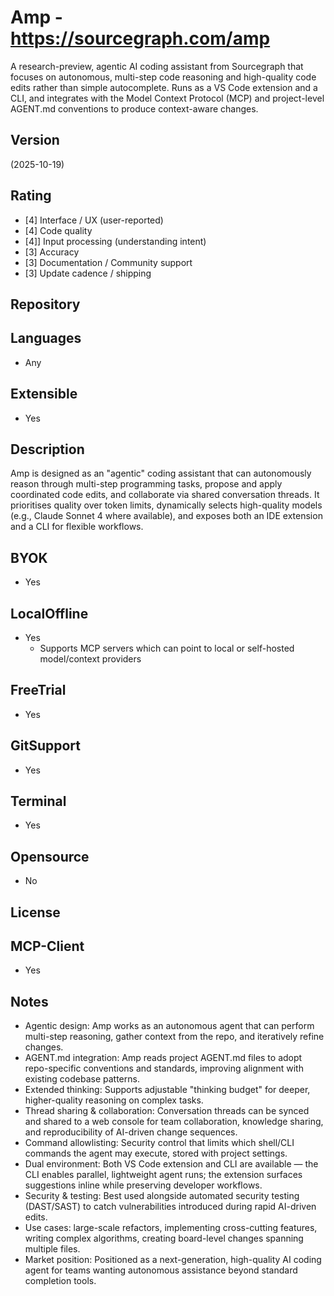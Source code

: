 # Amp - https://sourcegraph.com/amp
A research-preview, agentic AI coding assistant from Sourcegraph that focuses on autonomous, multi-step code reasoning and high-quality code edits rather than simple autocomplete. Runs as a VS Code extension and a CLI, and integrates with the Model Context Protocol (MCP) and project-level AGENT.md conventions to produce context-aware changes.

## Version
(2025-10-19)

## Rating
- [4] Interface / UX (user-reported)
- [4] Code quality
- [4]] Input processing (understanding intent)
- [3] Accuracy
- [3] Documentation / Community support
- [3] Update cadence / shipping

## Repository


## Languages
- Any

## Extensible
- Yes

## Description
Amp is designed as an "agentic" coding assistant that can autonomously reason through multi-step programming tasks, propose and apply coordinated code edits, and collaborate via shared conversation threads. It prioritises quality over token limits, dynamically selects high-quality models (e.g., Claude Sonnet 4 where available), and exposes both an IDE extension and a CLI for flexible workflows.

## BYOK
- Yes

## LocalOffline
- Yes
  - Supports MCP servers which can point to local or self-hosted model/context providers

## FreeTrial
- Yes

## GitSupport
- Yes

## Terminal
- Yes

## Opensource
- No

## License


## MCP-Client
- Yes

## Notes
- Agentic design: Amp works as an autonomous agent that can perform multi-step reasoning, gather context from the repo, and iteratively refine changes.
- AGENT.md integration: Amp reads project AGENT.md files to adopt repo-specific conventions and standards, improving alignment with existing codebase patterns.
- Extended thinking: Supports adjustable "thinking budget" for deeper, higher-quality reasoning on complex tasks.
- Thread sharing & collaboration: Conversation threads can be synced and shared to a web console for team collaboration, knowledge sharing, and reproducibility of AI-driven change sequences.
- Command allowlisting: Security control that limits which shell/CLI commands the agent may execute, stored with project settings.
- Dual environment: Both VS Code extension and CLI are available — the CLI enables parallel, lightweight agent runs; the extension surfaces suggestions inline while preserving developer workflows.
- Security & testing: Best used alongside automated security testing (DAST/SAST) to catch vulnerabilities introduced during rapid AI-driven edits.
- Use cases: large-scale refactors, implementing cross-cutting features, writing complex algorithms, creating board-level changes spanning multiple files.
- Market position: Positioned as a next-generation, high-quality AI coding agent for teams wanting autonomous assistance beyond standard completion tools.

